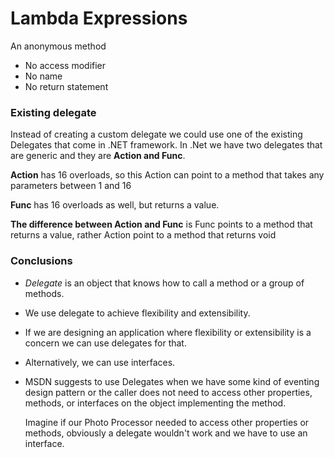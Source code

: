 ﻿# Lambda Expressions

An anonymous method

* No access modifier
* No name
* No return statement

### Existing delegate

Instead of creating a custom delegate we could use one of the existing Delegates that come in .NET framework. In .Net we have two delegates that are generic and they are **Action and Func**.

**Action** has 16 overloads, so this Action can point to a method that takes any parameters between 1 and 16

**Func** has 16 overloads as well, but returns a value.

**The difference between Action and Func** is Func points to a method that returns a value, rather Action point to a method that returns void

### Conclusions

* *Delegate* is an object that knows how to call a method or a group of methods.

* We use delegate to achieve flexibility and extensibility.

* If we are designing an application where flexibility or extensibility is a concern we can use delegates for that.

* Alternatively, we can use interfaces.

* MSDN suggests to use Delegates when we have some kind of eventing design pattern or the caller does not need to access other properties, methods, or interfaces on the object implementing the method. 

  Imagine if our Photo Processor needed to access other properties or methods, obviously a delegate wouldn't work and we have to use an interface.

